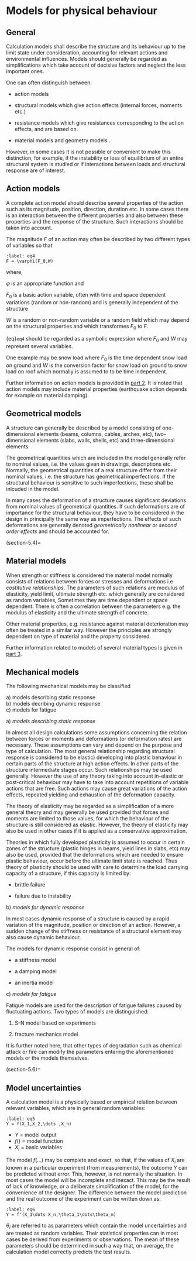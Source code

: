 # Models for physical behaviour

## General

 Calculation models shall describe the structure and its behaviour up
 to the limit state under consideration, accounting for relevant
 actions and environmental influences. Models should generally be regarded as simplifications which take account of
 decisive factors and neglect the less important ones.

 One can often distinguish between:

-   action models

-   structural models which give action effects (internal forces,
    moments etc.)

-   resistance models which give resistances corresponding to the action
    effects, and are based on.

-   material models and geometry models .

 However, in some cases it is not possible or convenient to make this
 distinction, for example, if the instability or loss of equilibrium of
 an entire structural system is studied or if interactions between
 loads and structural response are of interest.

## Action models

 A complete action model should describe several properties of the
 action such as its magnitude, position, direction, duration etc. In
 some cases there is an interaction between the different properties
 and also between these properties and the response of the structure.
 Such interactions should be taken into account.

 The magnitude $F$ of an action may often be described by two different
 types of variables so that

```{math}
:label: eq4
F = \varphi(F_0,W)
```

 where, 

 $\varphi$ is an appropriate function and

 $F_0$ is a basic action variable, often with time and space dependent
 variations (random or non-random) and is generally independent of the
 structure

 $W$ is a random or non-random variable or a random field which may
 depend on the structural properties and which transformes $F_0$ to $F$.

 {eq}`eq4` should be regarded as a symbolic expression where $F_0$ and $W$ may
 represent several variables.

 One example may be snow load where $F_0$ is the time dependent snow load
 on ground and $W$ is the conversion factor for snow load on ground to
 snow load on roof which normally is assumed to to be time independent.

 Further information on action models is provided in [part 2](../part-02/general-principles.md). It is noted that action models may include material properties (earthquake action depends for example on material damping). 
 
## Geometrical models

 A structure can generally be described by a model consisting of
 one-dimensional elements (beams, columns, cables, arches, etc),
 two-dimensional elements (slabs, walls, shells, etc) and
 three-dimensional elements.

 The geometrical quantities which are included in the model generally
 refer to nominal values, i.e. the values given in drawings, descriptions etc. Normally, the
 geometrical quantities of a real structure differ from their nominal
 values, i.e. the structure has geometrical imperfections. If the
 structural behaviour is sensitive to such imperfections, these shall
 be inlcuded in the model.

 In many cases the deformation of a structure causes significant
 deviations from nominal values of geometrical quantities. If such
 deformations are of importance for the structural behaviour, they have
 to be considered in the design in principally the same way as
 imperfections. The effects of such deformations are generally denoted
 *geometrically nonlinear* or *second order effects* and should be
 accounted for.

(section-5.4)=
## Material models

 When strength or stiffness is considered the material model normally
 consists of relations between forces or stresses and deformations i.e
 *costitutive relationships*. The parameters of such relations are
 modulus of elasticity, yield limit, ultimate strength etc. which
 generally are considered as random variables, Sometimes they are time
 dependent or space dependent. There is often a correlation between
 the parameters e.g. the modulus of elasticity and the ultimate
 strength of concrete.

 Other material properties, e.g. resistance against material
 deterioration may often be treated in a similar way. However the
 principles are strongly dependent on type of material and the property
 considered.

 Further information related to models of several material types is
 given in [part 3](../part-03/general-principles.md).

## Mechanical models

 The following mechanical models may be classified

a)  models describing static response  
b)  models decribing dynamic response  
c)  models for fatigue

a)  *models describing static response*

 In almost all design calculations some assumptions concerning the
 relation between forces or moments and deformations (or deformation
 rates) are necessary. These assumptions can vary and depend on the
 purpose and type of calculation. The most general relationship
 regarding structural response is considered to be elastic) developing
 into plastic behaviour in certain parts of the structure at high
 action effects. In other parts of the structure intermediate stages
 occur. Such relationships may be used generally. However the use of
 any theory taking into account in-elastic or post-critical behaviour
 may have to take into account repetitions of variable actions that are
 free. Such actions may cause great variations of the action effects,
 repeated yielding and exhaustion of the deformation capacity.

 The theory of elasticity may be regarded as a simplification of a more
 general theory and may generally be used provided that forces and
 moments are limited to those values, for which the behaviour of the
 structure is still considered as elastic. However, the theory of
 elasticity may also be used in other cases if it is applied as a
 conservative approximation.

 Theories in which fully developed plasticity is assumed to occur in
 certain zones of the structure (plastic hinges in beams, yield lines
 in slabs, etc) may also be used, provided that the deformations which
 are needed to ensure plastic behaviour, occur before the ultimate
 limit state is reached. Thus theory of plasticity should be used with
 care to determine the load carrying capacity of a structure, if this
 capacity is limited by:

-   brittle failure

-   failure due to instability

b)  *models for dynamic response*

 In most cases dynamic response of a structure is caused by a rapid
 variation of the magnitude, position or direction of an action.
 However, a sudden change of the stiffness or resistance of a
 structural element may also cause dynamic behaviour.

 The models for dynamic response consist in general of:

-   a stiffness model

-   a damping model

-   an inertia model

c)  *models for fatigue*

 Fatigue models are used for the description of fatigue failures caused
 by fluctuating actions. Two types of models are distinguished:

1)  S-N model based on experiments

2)  fracture mechanics model

 It is further noted here, that other types of degradation such as
 chemical attack or fire can modify the parameters entering the
 aforementioned models or the models themselves.

(section-5.6)=
## Model uncertainties

 A calculation model is a physically based or empirical relation
 between relevant variables, which are in general random variables:

```{math}
:label: eq5
Y = f(X_1,X_2,\dots ,X_n)
```

- $Y$ = model output
- $f( )$ = model function
- $X_i$    = basic variables

 The model $f(\dots)$ may be complete and exact, so that, if the values
 of $X_i$ are known in a particular experiment (from measurements), the
 outcome $Y$ can be predicted without error. This, however, is not
 normally the situation. In most cases the model will be incomplete and
 inexact. This may be the result of lack of knowledge, or a deliberate
 simplification of the model, for the convenience of the designer. The
 difference between the model prediction and the real outcome of the
 experiment can be written down as:
 
 ```{math}
:label: eq6
Y = f'(X_1\dots X_n,\theta_1\dots\theta_m)
```

 $\theta_i$ are referred to as parameters which contain the model uncertainties
 and are treated as random variables. Their statistical properties can
 in most cases be derived from experiments or observations. The mean of
 these parameters should be determined in such a way that, on average,
 the calculation model correctly predicts the test results.
